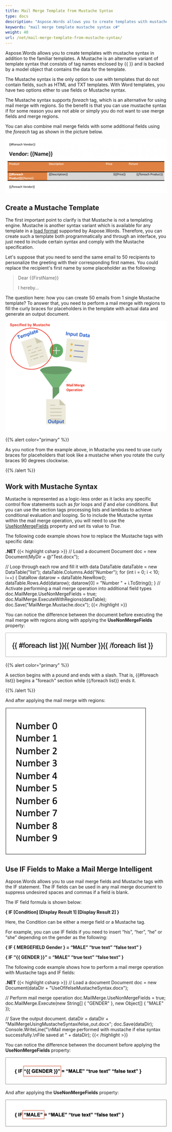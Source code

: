 ```yaml
---
title: Mail Merge Template from Mustache Syntax
type: docs
description: "Aspose.Words allows you to create templates with mustache syntax – an alternative variant of syntax that consists of tag names enclosed by {{ }}. Mustache syntax is the only option to use with templates that do not contain fields (HTML or TXT). With Word templates, you have two options: fields or Mustache syntax."
keywords: "mail merge template mustache syntax c#"
weight: 40
url: /net/mail-merge-template-from-mustache-syntax/
---
```


Aspose.Words allows you to create templates with mustache syntax in addition to the familiar templates. A Mustache is an alternative variant of template syntax that consists of tag names enclosed by {{ }} and is backed by a model object that contains the data for the template.

The Mustache syntax is the only option to use with templates that do not contain fields, such as HTML and TXT templates. With Word templates, you have two options either to use fields or Mustache syntax.

The Mustache syntax supports *foreach* tag, which is an alternative for using mail merge with regions. So the benefit is that you can use mustache syntax if for some reason you are not able or simply you do not want to use merge fields and merge regions.

You can also combine mail merge fields with some additional fields using the *foreach* tag as shown in the picture below.

![mustache_syntax](mustache_syntax.png)

## **Create a Mustache Template**

The first important point to clarify is that Mustache is not a templating engine. Mustache is another syntax variant which is available for any template in a [load format](https://apireference.aspose.com/words/net/aspose.words/loadformat) supported by Aspose.Words. Therefore, you can create such a template both programmatically and through an interface, you just need to include certain syntax and comply with the Mustache specification.

Let's suppose that you need to send the same email to 50 recipients to personalize the greeting with their corresponding first names. You could replace the recipient's first name by some placeholder as the following:

> Dear {{FirstName}}
>
> I hereby...

The question here: how you can create 50 emails from 1 single Mustache template? To answer that, you need to perform a mail merge with regions to fill the curly braces for placeholders in the template with actual data and generate an output document.

![mustache_template](mustache_template.png)

{{% alert color="primary" %}}

As you notice from the example above, in Mustache you need to use curly braces for placeholders that look like a mustache when you rotate the curly braces 90 degrees clockwise.

{{% /alert %}}

## **Work with Mustache Syntax**

Mustache is represented as a logic-less order as it lacks any specific control flow statements such as *for* loops and *if* and *else* conditions. But you can use the section tags processing lists and lambdas to achieve conditional evaluation and looping. So to include the Mustache syntax within the mail merge operation, you will need to use the [UseNonMergeFields](https://apireference.aspose.com/words/net/aspose.words.mailmerging/mailmerge/properties/usenonmergefields) property and set its value to *True*.

The following code example shows how to replace the Mustache tags with specific data:

**.NET**
{{< highlight csharp >}}
// Load a document
Document doc = new Document(MyDir + @"Test.docx");

// Loop through each row and fill it with data
DataTable dataTable = new DataTable("list");
dataTable.Columns.Add("Number");
for (int i = 0; i < 10; i++)
   {
     DataRow datarow = dataTable.NewRow();
     dataTable.Rows.Add(datarow);
     datarow[0] = "Number " + i.ToString();
   }
// Activate performing a mail merge operation into additional field types 
doc.MailMerge.UseNonMergeFields = true;
doc.MailMerge.ExecuteWithRegions(dataTable);
doc.Save("MailMerge.Mustache.docx");
{{< /highlight >}}

You can notice the difference between the document before executing the mail merge with regions along with applying the **UseNonMergeFields** property:

![mustache_syntax](mustache_syntax_1.png)

{{% alert color="primary" %}}

A section begins with a pound and ends with a slash. That is, {{#foreach list}} begins a "foreach" section while {{/foreach list}} ends it.

{{% /alert %}}

And after applying the mail merge with regions:

![mustache_syntax_result](mustache_syntax_2.png)

## **Use IF Fields to Make a Mail Merge Intelligent**

Aspose.Words allows you to use mail merge fields and Mustache tags with the IF statement. The IF fields can be used in any mail merge document to suppress undesired spaces and commas if a field is blank.

The IF field formula is shown below:

**{ IF [Condition] [Display Result 1] [Display Result 2] }**

Here, the Condition can be either a merge field or a Mustache tag.

For example, you can use IF fields if you need to insert “his”, “her”, “he” or “she” depending on the gender as the following:

**{ IF { MERGEFIELD Gender } = “MALE” “true text” “false text” }**

**{ IF “{{ GENDER }}” = “MALE” “true text” “false text” }**

The following code example shows how to perform a mail merge operation with Mustache tags and IF fields:

**.NET**
{{< highlight csharp >}}
// Load a document
Document doc = new Document(dataDir + "UseOfifelseMustacheSyntax.docx"); 

// Perform mail merge operation
doc.MailMerge.UseNonMergeFields = true; doc.MailMerge.Execute(new String[] { "GENDER" }, new Object[] { "MALE" });

// Save the output document.
dataDir = dataDir + "MailMergeUsingMustacheSyntaxifelse_out.docx";
doc.Save(dataDir); 
Console.WriteLine("\nMail merge performed with mustache if else syntax successfully.\nFile saved at " + dataDir);
{{< /highlight >}}

You can notice the difference between the document before applying the **UseNonMergeFields** property:

![mustache_if_field](mustache_if_field_1.png)

And after applying the **UseNonMergeFields** property:

![mustache_if_field_result](mustache_if_field_2.png)
